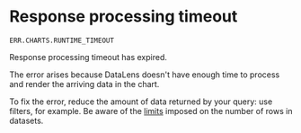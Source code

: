 # Response processing timeout

`ERR.CHARTS.RUNTIME_TIMEOUT`

Response processing timeout has expired.

The error arises because DataLens doesn't have enough time to process and render the arriving data in the chart.

To fix the error, reduce the amount of data returned by your query: use filters, for example. Be aware of the [limits](../../concepts/limits.md) imposed on the number of rows in datasets.